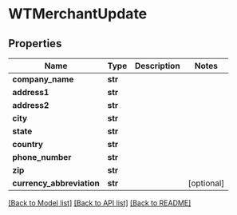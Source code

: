 # WTMerchantUpdate


## Properties
Name | Type | Description | Notes
------------ | ------------- | ------------- | -------------
**company_name** | **str** |  | 
**address1** | **str** |  | 
**address2** | **str** |  | 
**city** | **str** |  | 
**state** | **str** |  | 
**country** | **str** |  | 
**phone_number** | **str** |  | 
**zip** | **str** |  | 
**currency_abbreviation** | **str** |  | [optional] 

[[Back to Model list]](../README.md#documentation-for-models) [[Back to API list]](../README.md#documentation-for-api-endpoints) [[Back to README]](../README.md)


